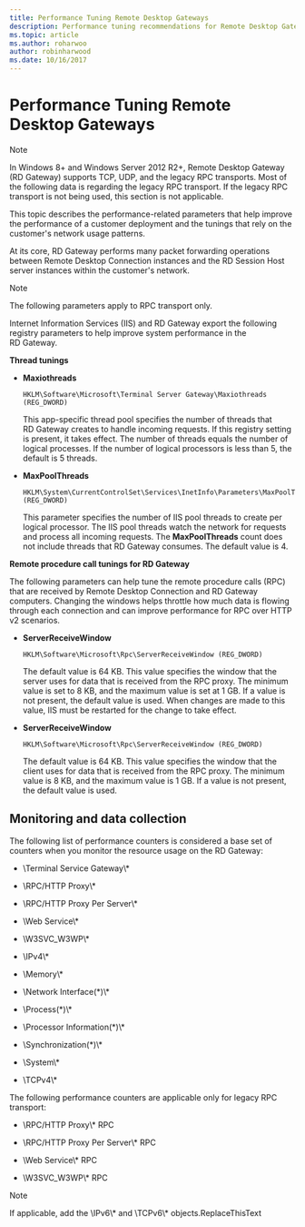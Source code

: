 ```yaml
---
title: Performance Tuning Remote Desktop Gateways
description: Performance tuning recommendations for Remote Desktop Gateways
ms.topic: article
ms.author: roharwoo
author: robinharwood
ms.date: 10/16/2017
---
```


# Performance Tuning Remote Desktop Gateways

> [!NOTE]
> In Windows 8+ and Windows Server 2012 R2+, Remote Desktop Gateway (RD Gateway) supports TCP, UDP, and the legacy RPC transports. Most of the following data is regarding the legacy RPC transport. If the legacy RPC transport is not being used, this section is not applicable.

This topic describes the performance-related parameters that help improve the performance of a customer deployment and the tunings that rely on the customer's network usage patterns.

At its core, RD Gateway performs many packet forwarding operations between Remote Desktop Connection instances and the RD Session Host server instances within the customer's network.

> [!NOTE]
> The following parameters apply to RPC transport only.

Internet Information Services (IIS) and RD Gateway export the following registry parameters to help improve system performance in the RD Gateway.

**Thread tunings**

-   **Maxiothreads**

    ``` syntax
    HKLM\Software\Microsoft\Terminal Server Gateway\Maxiothreads (REG_DWORD)
    ```

    This app-specific thread pool specifies the number of threads that RD Gateway creates to handle incoming requests. If this registry setting is present, it takes effect. The number of threads equals the number of logical processes. If the number of logical processors is less than 5, the default is 5 threads.

-   **MaxPoolThreads**

    ``` syntax
    HKLM\System\CurrentControlSet\Services\InetInfo\Parameters\MaxPoolThreads (REG_DWORD)
    ```

    This parameter specifies the number of IIS pool threads to create per logical processor. The IIS pool threads watch the network for requests and process all incoming requests. The **MaxPoolThreads** count does not include threads that RD Gateway consumes. The default value is 4.

**Remote procedure call tunings for RD Gateway**

The following parameters can help tune the remote procedure calls (RPC) that are received by Remote Desktop Connection and RD Gateway computers. Changing the windows helps throttle how much data is flowing through each connection and can improve performance for RPC over HTTP v2 scenarios.

-   **ServerReceiveWindow**

    ``` syntax
    HKLM\Software\Microsoft\Rpc\ServerReceiveWindow (REG_DWORD)
    ```

    The default value is 64 KB. This value specifies the window that the server uses for data that is received from the RPC proxy. The minimum value is set to 8 KB, and the maximum value is set at 1 GB. If a value is not present, the default value is used. When changes are made to this value, IIS must be restarted for the change to take effect.

-   **ServerReceiveWindow**

    ``` syntax
    HKLM\Software\Microsoft\Rpc\ServerReceiveWindow (REG_DWORD)
    ```

    The default value is 64 KB. This value specifies the window that the client uses for data that is received from the RPC proxy. The minimum value is 8 KB, and the maximum value is 1 GB. If a value is not present, the default value is used.

## Monitoring and data collection

The following list of performance counters is considered a base set of counters when you monitor the resource usage on the RD Gateway:

-   \\Terminal Service Gateway\\\*

-   \\RPC/HTTP Proxy\\\*

-   \\RPC/HTTP Proxy Per Server\\\*

-   \\Web Service\\\*

-   \\W3SVC\_W3WP\\\*

-   \\IPv4\\\*

-   \\Memory\\\*

-   \\Network Interface(\*)\\\*

-   \\Process(\*)\\\*

-   \\Processor Information(\*)\\\*

-   \\Synchronization(\*)\\\*

-   \\System\\\*

-   \\TCPv4\\\*

The following performance counters are applicable only for legacy RPC transport:

-   \\RPC/HTTP Proxy\\\* RPC

-   \\RPC/HTTP Proxy Per Server\\\* RPC

-   \\Web Service\\\* RPC

-   \\W3SVC\_W3WP\\\* RPC

> [!NOTE]
> If applicable, add the \\IPv6\\\* and \\TCPv6\\\* objects.ReplaceThisText

